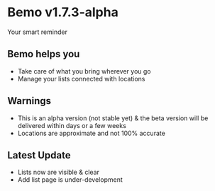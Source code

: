# Bemo v1.7.3-alpha
Your smart reminder

## Bemo helps you
- Take care of what you bring wherever you go
- Manage your lists connected with locations

## Warnings
- This is an alpha version (not stable yet) & the beta version will be delivered within days or a few weeks
- Locations are approximate and not 100% accurate

## Latest Update
- Lists now are visible & clear
- Add list page is under-development